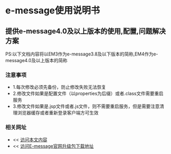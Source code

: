 # e-message使用说明书

## 提供e-message4.0及以上版本的使用,配置,问题解决方案

PS:以下文档内容将以EM3作为e-message3.8及以下版本的简称,EM4作为e-message4.0及以上版本的简称
### 注意事项

* 1.每次修改必须先备份，防止修改失败无法恢复
* 2.修改文件如果是配置文件（以properties为后缀）或者.class文件需要重启服务
* 3.修改文件如果是.jsp文件或者.js文件，则不需要重启服务，但是需要注意清理浏览器缓存或者重新登录客户端方可生效

### 相关网址

* << [访问本文内容](https://joeyang20.gitbooks.io/e-message/content/)
* << [访问E-message官网升级包下载地址](http://im.cobiz.cn/html/download.html)
